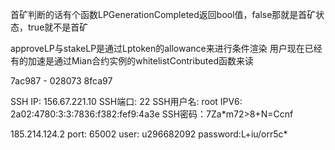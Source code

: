 首矿判断的话有个函数LPGenerationCompleted返回bool值，false那就是首矿状态，true就不是首矿

approveLP与stakeLP是通过Lptoken的allowance来进行条件渲染
用户现在已经有的加速是通过Mian合约实例的whitelistContributed函数来读

7ac987 - 028073
8fca97

SSH IP: 156.67.221.10
SSH端口: 22
SSH用户名: root
IPV6: 2a02:4780:3:3:7836:f382:fef9:4a3e
SSH密码：7Za*m72>8+N=Ccnf

185.214.124.2
port: 65002
user: u296682092
password:L+iu/orr5c*
